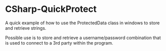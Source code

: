 CSharp-QuickProtect
================

A quick example of how to use the ProtectedData class in windows to store and retrieve strings.

Possible use is to store and retrieve a username/password combination that is used to connect to a 3rd party within the program.
